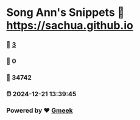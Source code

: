 # Song Ann's Snippets :link: https://sachua.github.io 
### :page_facing_up: [3](https://sachua.github.io/tag.html) 
### :speech_balloon: 0 
### :hibiscus: 34742 
### :alarm_clock: 2024-12-21 13:39:45 
### Powered by :heart: [Gmeek](https://github.com/Meekdai/Gmeek)
